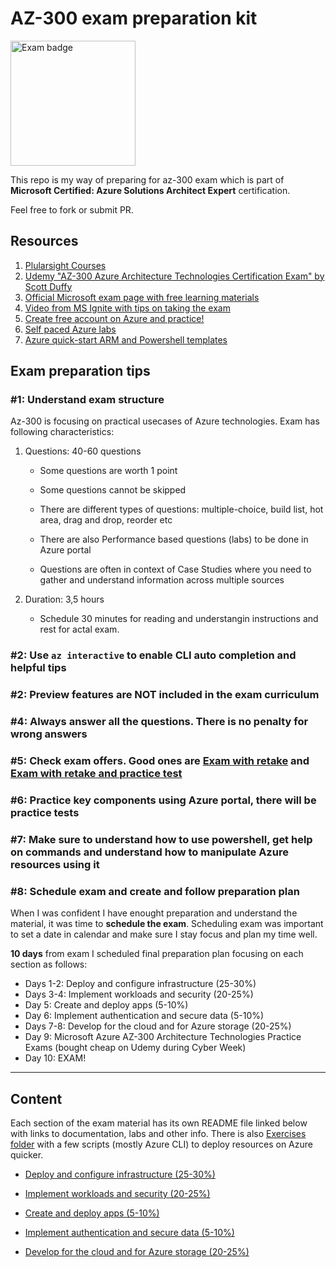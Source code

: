 # AZ-300 exam preparation kit

<img src="https://docs.microsoft.com/en-us/media/learn/certification/badges/microsoft-certified-expert-badge.svg" alt="Exam badge" width="200"/>

This repo is my way of preparing for az-300 exam which is part of
**Microsoft Certified: Azure Solutions Architect Expert** certification.

Feel free to fork or submit PR.

## Resources

1. [Plularsight Courses](https://app.pluralsight.com/paths/certificate/microsoft-azure-architect-technologies-az-300)
2. [Udemy "AZ-300 Azure Architecture Technologies Certification Exam" by Scott Duffy](https://www.udemy.com/course/70534-azure/)
3. [Official Microsoft exam page with free learning materials](https://docs.microsoft.com/en-gb/learn/certifications/exams/az-300)
4. [Video from MS Ignite with tips on taking the exam](https://myignite.techcommunity.microsoft.com/sessions/80470?source=sessions)
5. [Create free account on Azure and practice!](https://azure.microsoft.com/en-us/free/)
6. [Self paced Azure labs](https://www.microsoft.com/HandsOnLabs/SelfPacedLabs)
7. [Azure quick-start ARM and Powershell templates](https://github.com/Azure/AzureStack-QuickStart-Templates)

## Exam preparation tips

### #1: Understand exam structure

Az-300 is focusing on practical usecases of Azure technologies. Exam has following characteristics:

1. Questions: 40-60 questions

   * Some questions are worth 1 point

   * Some questions cannot be skipped

   * There are different types of questions: multiple-choice, build list, hot area, drag and drop, reorder etc

   * There are also Performance based questions (labs) to be done in Azure portal

   * Questions are often in context of Case Studies where you need to gather and understand information across multiple sources

2. Duration: 3,5 hours

   * Schedule 30 minutes for reading and understangin instructions and rest for actal exam.

### #2: Use `az interactive` to enable CLI auto completion and helpful tips

### #2: Preview features are NOT included in the exam curriculum

### #4: Always answer all the questions. There is no penalty for wrong answers

### #5: Check exam offers. Good ones are [Exam with retake](https://eu1.mindhub.com/microsoft-exam-replay-mcp-exam-plus-retake/p/Microsoft-Exam-Replay?utm_source=msftmarketing&utm_medium=msft_offers&utm_campaign=ExamReplayFY20&utm_term=ERFY20&utm_content=weblink3) and [Exam with retake and practice test](https://eu1.mindhub.com/microsoft-exam-replay-with-practice-test-mcp-exam/p/Microsoft-Exam-Replay-PT?utm_source=msftmarketing&utm_medium=msft_offers&utm_campaign=ExamReplayFY20&utm_term=ERFY20&utm_content=weblink)

### #6: Practice key components using Azure portal, there will be practice tests

### #7: Make sure to understand how to use powershell, get help on commands and understand how to manipulate Azure resources using it

### #8: Schedule exam and create and follow preparation plan

When I was confident I have enought preparation and understand the material, it was time to **schedule the exam**. Scheduling exam was important to set a date in calendar and make sure I stay focus and plan my time well.

**10 days** from exam I scheduled final preparation plan focusing on each section as follows:

* Days 1-2: Deploy and configure infrastructure (25-30%)
* Days 3-4: Implement workloads and security (20-25%)
* Day 5: Create and deploy apps (5-10%)
* Day 6: Implement authentication and secure data (5-10%)
* Days 7-8: Develop for the cloud and for Azure storage (20-25%)
* Day 9: Microsoft Azure AZ-300 Architecture Technologies Practice Exams (bought cheap on Udemy during Cyber Week)
* Day 10: EXAM!

---

## Content

Each section of the exam material has its own README file linked below with links to documentation, labs and other info. There is also [Exercises folder](/Exercises) with a few scripts (mostly Azure CLI) to deploy resources on Azure quicker.

* [Deploy and configure infrastructure (25-30%)](/1-infrastructure/README.md)

* [Implement workloads and security (20-25%)](/2-workloads-&-security/README.md)

* [Create and deploy apps (5-10%)](/3-create-&-deploy-apps/README.md)

* [Implement authentication and secure data (5-10%)](/4-authentication-&-security/README.md)

* [Develop for the cloud and for Azure storage (20-25%)](/5-develop-cloud-&-storage/README.md)